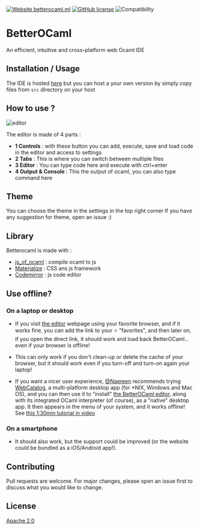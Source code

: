 [![Website betterocaml.ml](https://img.shields.io/website-up-down-green-red/https/betterocaml.ml.svg)](https://betterocaml.ml/)
[![GitHub license](https://img.shields.io/github/license/jbdo99/betterocaml)](https://github.com/jbdo99/betterocaml/blob/master/LICENSE)
![Compatibility](https://img.shields.io/badge/browser-chrome--firefox--edge-green)
# BetterOCaml

An efficient, intuitive and cross-platform web Ocaml IDE 

## Installation / Usage

The IDE is hosted [here](https://betterocaml/editor) but you can host a your own version by simply copy files from `src` directory on your host

## How to use ?

![editor](https://user-images.githubusercontent.com/10222041/108104039-1204c680-708b-11eb-8054-58f7f9e5fe28.png)

The editor is made of 4 parts : 
 - **1 Controls** : with these button you can add, execute, save and load code in the editor and access to settings
 - **2 Tabs** : This is where you can switch between multiple files
 - **3 Editor** : You can type code here and execute with ctrl+enter
 - **4 Output & Console** : This the output of ocaml, you can also type command here
## Theme
You can choose the theme in the settings in the top right corner
If you have any suggestion for theme, open an issue :)

## Library
Betterocaml is made with :
- [js_of_ocaml](https://ocsigen.org/js_of_ocaml/3.7.0/manual/overview) : compile ocaml to js
- [Materialize](https://materializecss.com/) : CSS ans js framework
- [Codemirror](https://codemirror.net/) : js code editor

## Use offline?
### On a laptop or desktop
- If you visit [the editor](https://BetterOCaml.ml/editor) webpage using your favorite browser, and if it works fine, you can add the link to your :star: "favorites", and then later on, if you open the direct link, it should work and load back BetterOCaml... even if your browser is offline!
- This can only work if you don't clean-up or delete the cache of your browser, but it should work even if you turn-off and turn-on again your laptop!

- If you want a nicer user experience, [@Naereen](https://GitHub.com/Naereen) recommends trying [WebCatalog](https://webcatalog.app/), a multi-platform desktop app (for \*NIX, Windows and Mac OS), and you can then use it to "install" [the BetterOCaml editor](https://BetterOCaml.ml/editor), along with its integrated OCaml interpreter (of course), as a "native" desktop app. It then appears in the menu of your system, and it works offline! See [this 1:30min tutorial in video](https://github.com/jbdo99/BetterOCaml/issues/6#issuecomment-780269129)

### On a smartphone
- It should also work, but the support could be improved (or the website could be bundled as a iOS/Android app!).

## Contributing
Pull requests are welcome. For major changes, please open an issue first to discuss what you would like to change.


## License
[Apache 2.0](https://www.apache.org/licenses/LICENSE-2.0)
